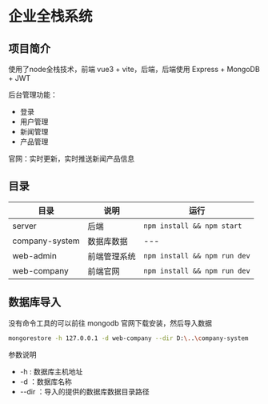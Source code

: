 # 企业全栈系统

## 项目简介

使用了node全栈技术，前端 vue3 + vite，后端，后端使用 Express + MongoDB + JWT

后台管理功能：

- 登录
- 用户管理
- 新闻管理
- 产品管理

官网：实时更新，实时推送新闻产品信息

## 目录

| 目录 | 说明 | 运行 |
| --- | --- | --- |
| server | 后端 | `npm install && npm start` |
| company-system | 数据库数据 | --- |
| web-admin | 前端管理系统 | `npm install && npm run dev` |
| web-company | 前端官网 | `npm install && npm run dev` |


## 数据库导入

没有命令工具的可以前往 mongodb 官网下载安装，然后导入数据

```bash
mongorestore -h 127.0.0.1 -d web-company --dir D:\..\company-system
```
参数说明
- -h : 数据库主机地址
- -d ：数据库名称
- --dir ：导入的提供的数据库数据目录路径